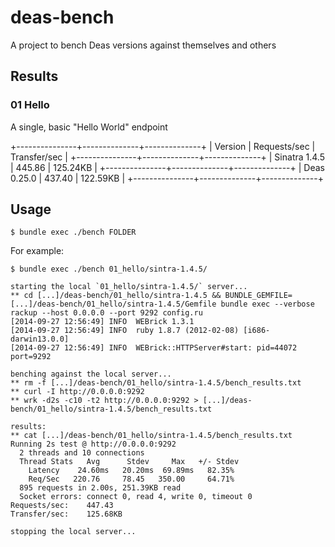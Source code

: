 # deas-bench

A project to bench Deas versions against themselves and others

## Results

### 01 Hello

A single, basic "Hello World" endpoint

+---------------+--------------+--------------+
|    Version    | Requests/sec | Transfer/sec |
+---------------+--------------+--------------+
| Sinatra 1.4.5 |       445.86 |     125.24KB |
+---------------+--------------+--------------+
|   Deas 0.25.0 |       437.40 |     122.59KB |
+---------------+--------------+--------------+

## Usage

```
$ bundle exec ./bench FOLDER
```

For example:

```
$ bundle exec ./bench 01_hello/sintra-1.4.5/

starting the local `01_hello/sintra-1.4.5/` server...
** cd [...]/deas-bench/01_hello/sintra-1.4.5 && BUNDLE_GEMFILE=[...]/deas-bench/01_hello/sintra-1.4.5/Gemfile bundle exec --verbose rackup --host 0.0.0.0 --port 9292 config.ru
[2014-09-27 12:56:49] INFO  WEBrick 1.3.1
[2014-09-27 12:56:49] INFO  ruby 1.8.7 (2012-02-08) [i686-darwin13.0.0]
[2014-09-27 12:56:49] INFO  WEBrick::HTTPServer#start: pid=44072 port=9292

benching against the local server...
** rm -f [...]/deas-bench/01_hello/sintra-1.4.5/bench_results.txt
** curl -I http://0.0.0.0:9292
** wrk -d2s -c10 -t2 http://0.0.0.0:9292 > [...]/deas-bench/01_hello/sintra-1.4.5/bench_results.txt

results:
** cat [...]/deas-bench/01_hello/sintra-1.4.5/bench_results.txt
Running 2s test @ http://0.0.0.0:9292
  2 threads and 10 connections
  Thread Stats   Avg      Stdev     Max   +/- Stdev
    Latency    24.60ms   20.20ms  69.89ms   82.35%
    Req/Sec   220.76     78.45   350.00     64.71%
  895 requests in 2.00s, 251.39KB read
  Socket errors: connect 0, read 4, write 0, timeout 0
Requests/sec:    447.43
Transfer/sec:    125.68KB

stopping the local server...
```
